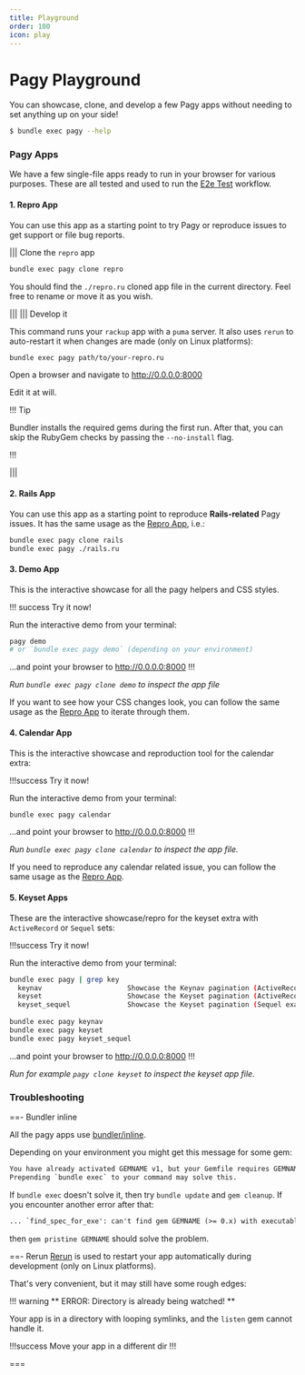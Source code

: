 ```yaml
---
title: Playground
order: 100
icon: play
---
```


# Pagy Playground

You can showcase, clone, and develop a few Pagy apps without needing to set anything up on your side!

```sh
$ bundle exec pagy --help
```

### Pagy Apps

We have a few single-file apps ready to run in your browser for various purposes. These are all tested and used to run
the [E2e Test](https://github.com/ddnexus/pagy/blob/master/.github/workflows/e2e-test.yml) workflow.

#### 1. Repro App

You can use this app as a starting point to try Pagy or reproduce issues to get support or file bug reports.

||| Clone the `repro` app

```sh
bundle exec pagy clone repro
```

You should find the `./repro.ru` cloned app file in the current directory. Feel free to rename or move it as you wish.

|||
||| Develop it

This command runs your `rackup` app with a `puma` server. It also uses `rerun` to auto-restart it when changes are made (only on
Linux platforms):

```sh
bundle exec pagy path/to/your-repro.ru
```

Open a browser and navigate to http://0.0.0.0:8000

Edit it at will.

!!! Tip

Bundler installs the required gems during the first run. After that, you can skip the RubyGem
checks by passing the `--no-install` flag.

!!!

|||

#### 2. Rails App

You can use this app as a starting point to reproduce **Rails-related** Pagy issues. It has the same usage as the [Repro App](#1-repro-app), i.e.:

```sh
bundle exec pagy clone rails
bundle exec pagy ./rails.ru
```

#### 3. Demo App

This is the interactive showcase for all the pagy helpers and CSS styles.

!!! success Try it now!

Run the interactive demo from your terminal:

```sh
pagy demo
# or `bundle exec pagy demo` (depending on your environment)
```

...and point your browser to http://0.0.0.0:8000
!!!

_Run `bundle exec pagy clone demo` to inspect the app file_

If you want to see how your CSS changes look, you can follow the same usage as the [Repro App](#1-repro-app) to iterate through
them.

#### 4. Calendar App

This is the interactive showcase and reproduction tool for the calendar extra:

!!!success Try it now!

Run the interactive demo from your terminal:

```sh
bundle exec pagy calendar
```

...and point your browser to http://0.0.0.0:8000
!!!

_Run `bundle exec pagy clone calendar` to inspect the app file._

If you need to reproduce any calendar related issue, you can follow the same usage as the [Repro App](#1-repro-app).

#### 5. Keyset Apps

These are the interactive showcase/repro for the keyset extra with `ActiveRecord` or `Sequel` sets:

!!!success Try it now!

Run the interactive demo from your terminal:

```sh      
bundle exec pagy | grep key   
  keynav                     Showcase the Keynav pagination (ActiveRecord example)
  keyset                     Showcase the Keyset pagination (ActiveRecord example)
  keyset_sequel              Showcase the Keyset pagination (Sequel example)
 
bundle exec pagy keynav
bundle exec pagy keyset
bundle exec pagy keyset_sequel
```

...and point your browser to http://0.0.0.0:8000
!!!

_Run for example `pagy clone keyset` to inspect the keyset app file._

### Troubleshooting

==- Bundler inline

All the pagy apps use [bundler/inline](https://bundler.io/guides/bundler_in_a_single_file_ruby_script.html).

Depending on your environment you might get this message for some gem:

```txt
You have already activated GEMNAME v1, but your Gemfile requires GEMNAME v2. 
Prepending `bundle exec` to your command may solve this.
```

If `bundle exec` doesn't solve it, then try `bundle update` and `gem cleanup`.
If you encounter another error after that:


```txt
... `find_spec_for_exe': can't find gem GEMNAME (>= 0.x) with executable EXEC (Gem::GemNotFoundException)
```

then `gem pristine GEMNAME` should solve the problem.

==- Rerun
[Rerun](https://github.com/alexch/rerun) is used to restart your app automatically during development (only on Linux
platforms).

That's very convenient, but it may still have some rough edges:

!!! warning ** ERROR: Directory is already being watched! **

Your app is in a directory with looping symlinks, and the `listen` gem cannot handle it.

!!!success Move your app in a different dir
!!!

===
